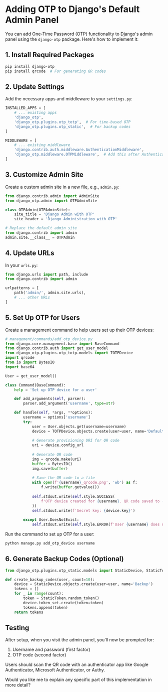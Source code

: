 # Adding OTP to Django's Default Admin Panel

You can add One-Time Password (OTP) functionality to Django's admin panel using the `django-otp` package. Here's how to implement it:

## 1. Install Required Packages

```bash
pip install django-otp
pip install qrcode  # For generating QR codes
```

## 2. Update Settings

Add the necessary apps and middleware to your `settings.py`:

```python
INSTALLED_APPS = [
    # ... existing apps
    'django_otp',
    'django_otp.plugins.otp_totp',  # For time-based OTP
    'django_otp.plugins.otp_static',  # For backup codes
]

MIDDLEWARE = [
    # ... existing middleware
    'django.contrib.auth.middleware.AuthenticationMiddleware',
    'django_otp.middleware.OTPMiddleware',  # Add this after AuthenticationMiddleware
]
```

## 3. Customize Admin Site

Create a custom admin site in a new file, e.g., `admin.py`:

```python
from django.contrib.admin import AdminSite
from django_otp.admin import OTPAdminSite

class OTPAdmin(OTPAdminSite):
    site_title = 'Django Admin with OTP'
    site_header = 'Django Administration with OTP'

# Replace the default admin site
from django.contrib import admin
admin.site.__class__ = OTPAdmin
```

## 4. Update URLs

In your `urls.py`:

```python
from django.urls import path, include
from django.contrib import admin

urlpatterns = [
    path('admin/', admin.site.urls),
    # ... other URLs
]
```

## 5. Set Up OTP for Users

Create a management command to help users set up their OTP devices:

```python
# management/commands/add_otp_device.py
from django.core.management.base import BaseCommand
from django.contrib.auth import get_user_model
from django_otp.plugins.otp_totp.models import TOTPDevice
import qrcode
from io import BytesIO
import base64

User = get_user_model()

class Command(BaseCommand):
    help = 'Set up OTP device for a user'

    def add_arguments(self, parser):
        parser.add_argument('username', type=str)

    def handle(self, *args, **options):
        username = options['username']
        try:
            user = User.objects.get(username=username)
            device = TOTPDevice.objects.create(user=user, name='Default')
            
            # Generate provisioning URI for QR code
            uri = device.config_url
            
            # Generate QR code
            img = qrcode.make(uri)
            buffer = BytesIO()
            img.save(buffer)
            
            # Save the QR code to a file
            with open(f'{username}_qrcode.png', 'wb') as f:
                f.write(buffer.getvalue())
                
            self.stdout.write(self.style.SUCCESS(
                f'OTP device created for {username}. QR code saved to {username}_qrcode.png'
            ))
            self.stdout.write(f'Secret key: {device.key}')
            
        except User.DoesNotExist:
            self.stdout.write(self.style.ERROR(f'User {username} does not exist'))
```

Run the command to set up OTP for a user:

```bash
python manage.py add_otp_device username
```

## 6. Generate Backup Codes (Optional)

```python
from django_otp.plugins.otp_static.models import StaticDevice, StaticToken

def create_backup_codes(user, count=10):
    device = StaticDevice.objects.create(user=user, name='Backup')
    tokens = []
    for _ in range(count):
        token = StaticToken.random_token()
        device.token_set.create(token=token)
        tokens.append(token)
    return tokens
```

## Testing

After setup, when you visit the admin panel, you'll now be prompted for:
1. Username and password (first factor)
2. OTP code (second factor)

Users should scan the QR code with an authenticator app like Google Authenticator, Microsoft Authenticator, or Authy.

Would you like me to explain any specific part of this implementation in more detail?
